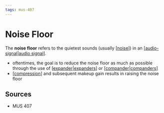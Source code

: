 ```yaml
---
tags: mus-407
---
```


# Noise Floor

The **noise floor** refers to the quietest sounds (usually [[noise]]) in an [[audio-signal|audio signal]].

- oftentimes, the goal is to reduce the noise floor as much as possible through the use of [[expander|expanders]] or [[compander|companders]]
- [[compression]] and subsequent makeup gain results in raising the noise floor

## Sources

- MUS 407

[//begin]: # "Autogenerated link references for markdown compatibility"
[noise]: noise "Noise"
[audio-signal|audio signal]: audio-signal "Audio Signal"
[expander|expanders]: expander "Expander"
[compander|companders]: compander "Compander"
[compression]: compression "Compression"
[//end]: # "Autogenerated link references"
